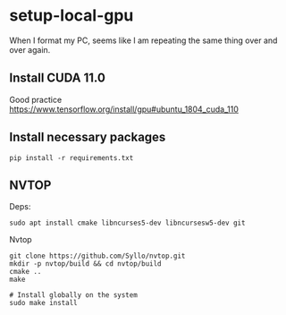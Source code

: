 # setup-local-gpu
When I format my PC, seems like I am repeating the same thing over and over again.

## Install CUDA 11.0
Good practice https://www.tensorflow.org/install/gpu#ubuntu_1804_cuda_110

## Install necessary packages
```
pip install -r requirements.txt
```


## NVTOP

Deps:
```
sudo apt install cmake libncurses5-dev libncursesw5-dev git
```

Nvtop 
```
git clone https://github.com/Syllo/nvtop.git
mkdir -p nvtop/build && cd nvtop/build
cmake ..
make

# Install globally on the system
sudo make install
```
